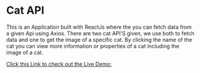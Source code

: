 # Cat API

This is an Application built with ReactJs where the you can fetch data from a given Api using Axios.
There are two cat API'S given, we use both to fetch data and one to get the image of a specific cat.
By clicking the name of the cat you can view more information or properties of a cat including the image of a cat.

[Click this Link to check out the Live Demo:](https://benk1.github.io/CatAPI/)
